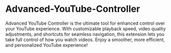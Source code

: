 # Advanced-YouTube-Controller
Advanced YouTube Controller is the ultimate tool for enhanced control over your YouTube experience. With customizable playback speed, video quality adjustments, and shortcuts for seamless navigation, this extension lets you take full control of how you watch videos. Enjoy a smoother, more efficient, and personalized YouTube experience!

